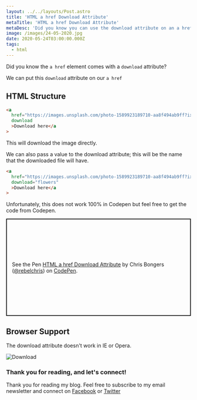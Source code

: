 ```yaml
---
layout: ../../layouts/Post.astro
title: 'HTML a href Download Attribute'
metaTitle: 'HTML a href Download Attribute'
metaDesc: 'Did you know you can use the download attribute on an a href?'
image: /images/24-05-2020.jpg
date: 2020-05-24T03:00:00.000Z
tags:
  - html
---
```


Did you know the `a href` element comes with a `download` attribute?

We can put this `download` attribute on our `a href`

## HTML Structure

```html
<a
  href="https://images.unsplash.com/photo-1589923189710-aa8f494ab9ff?ixlib=rb-1.2.1&ixid=eyJhcHBfaWQiOjEyMDd9&auto=format&fit=crop&w=800&q=60"
  download
  >Download here</a
>
```

This will download the image directly.

We can also pass a value to the download attribute; this will be the name that the downloaded file will have.

```html
<a
  href="https://images.unsplash.com/photo-1589923189710-aa8f494ab9ff?ixlib=rb-1.2.1&ixid=eyJhcHBfaWQiOjEyMDd9&auto=format&fit=crop&w=800&q=60"
  download="flowers"
  >Download here</a
>
```

Unfortunately, this does not work 100% in Codepen but feel free to get the code from Codepen.

<p class="codepen" data-height="265" data-theme-id="dark" data-default-tab="result" data-user="rebelchris" data-slug-hash="Vwvgpxo" style="height: 265px; box-sizing: border-box; display: flex; align-items: center; justify-content: center; border: 2px solid; margin: 1em 0; padding: 1em;" data-pen-title="HTML a href Download Attribute">
  <span>See the Pen <a href="https://codepen.io/rebelchris/pen/Vwvgpxo">
  HTML a href Download Attribute</a> by Chris Bongers (<a href="https://codepen.io/rebelchris">@rebelchris</a>)
  on <a href="https://codepen.io">CodePen</a>.</span>
</p>
<script async src="https://static.codepen.io/assets/embed/ei.js"></script>

## Browser Support

The download attribute doesn't work in IE or Opera.

![Download](https://caniuse.bitsofco.de/image/download.png)

### Thank you for reading, and let's connect!

Thank you for reading my blog. Feel free to subscribe to my email newsletter and connect on [Facebook](https://www.facebook.com/DailyDevTipsBlog) or [Twitter](https://twitter.com/DailyDevTips1)
